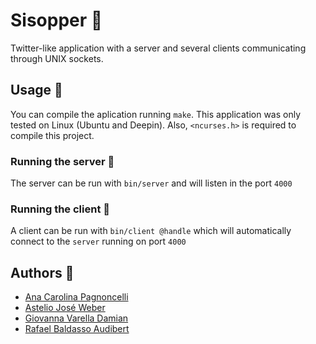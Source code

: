 # Sisopper 🐧
 
Twitter-like application with a server and several clients communicating through UNIX sockets.

## Usage 💬

You can compile the aplication running `make`. This application was only tested on Linux (Ubuntu and Deepin).
Also, `<ncurses.h>` is required to compile this project.

### Running the server 📁

The server can be run with `bin/server` and will listen in the port `4000`

### Running the client 📱

A client can be run with `bin/client @handle` which will automatically connect to the `server` running on port `4000`


## Authors 🧙

* [Ana Carolina Pagnoncelli](https://github.com/Ana2877)
* [Astelio José Weber](https://github.com/TeoWeber)
* [Giovanna Varella Damian](https://github.com/gvdamian)
* [Rafael Baldasso Audibert](https://www.rafaaudibert.dev)